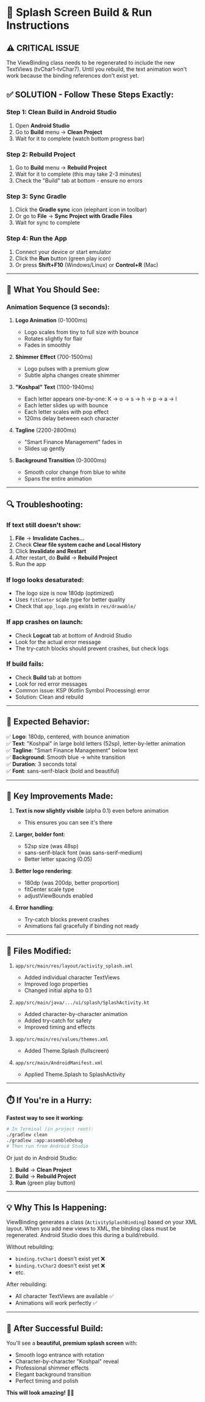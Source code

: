 # 🚀 Splash Screen Build & Run Instructions

## ⚠️ CRITICAL ISSUE
The ViewBinding class needs to be regenerated to include the new TextViews (tvChar1-tvChar7). Until you rebuild, the text animation won't work because the binding references don't exist yet.

## ✅ SOLUTION - Follow These Steps Exactly:

### Step 1: Clean Build in Android Studio
1. Open **Android Studio**
2. Go to **Build** menu → **Clean Project**
3. Wait for it to complete (watch bottom progress bar)

### Step 2: Rebuild Project
1. Go to **Build** menu → **Rebuild Project**
2. Wait for it to complete (this may take 2-3 minutes)
3. Check the "Build" tab at bottom - ensure no errors

### Step 3: Sync Gradle
1. Click the **Gradle sync** icon (elephant icon in toolbar)
2. Or go to **File** → **Sync Project with Gradle Files**
3. Wait for sync to complete

### Step 4: Run the App
1. Connect your device or start emulator
2. Click the **Run** button (green play icon)
3. Or press **Shift+F10** (Windows/Linux) or **Control+R** (Mac)

---

## 🎨 What You Should See:

### Animation Sequence (3 seconds):

1. **Logo Animation** (0-1000ms)
   - Logo scales from tiny to full size with bounce
   - Rotates slightly for flair
   - Fades in smoothly

2. **Shimmer Effect** (700-1500ms)
   - Logo pulses with a premium glow
   - Subtle alpha changes create shimmer

3. **"Koshpal" Text** (1100-1940ms)
   - Each letter appears one-by-one: K → o → s → h → p → a → l
   - Each letter slides up with bounce
   - Each letter scales with pop effect
   - 120ms delay between each character

4. **Tagline** (2200-2800ms)
   - "Smart Finance Management" fades in
   - Slides up gently

5. **Background Transition** (0-3000ms)
   - Smooth color change from blue to white
   - Spans the entire animation

---

## 🔍 Troubleshooting:

### If text still doesn't show:
1. **File** → **Invalidate Caches...**
2. Check **Clear file system cache and Local History**
3. Click **Invalidate and Restart**
4. After restart, do **Build** → **Rebuild Project**
5. Run the app

### If logo looks desaturated:
- The logo size is now 180dp (optimized)
- Uses `fitCenter` scale type for better quality
- Check that `app_logo.png` exists in `res/drawable/`

### If app crashes on launch:
- Check **Logcat** tab at bottom of Android Studio
- Look for the actual error message
- The try-catch blocks should prevent crashes, but check logs

### If build fails:
- Check **Build** tab at bottom
- Look for red error messages
- Common issue: KSP (Kotlin Symbol Processing) error
- Solution: Clean and rebuild

---

## 📱 Expected Behavior:

✅ **Logo**: 180dp, centered, with bounce animation  
✅ **Text**: "Koshpal" in large bold letters (52sp), letter-by-letter animation  
✅ **Tagline**: "Smart Finance Management" below text  
✅ **Background**: Smooth blue → white transition  
✅ **Duration**: 3 seconds total  
✅ **Font**: sans-serif-black (bold and beautiful)  

---

## 🎯 Key Improvements Made:

1. **Text is now slightly visible** (alpha 0.1) even before animation
   - This ensures you can see it's there
   
2. **Larger, bolder font**:
   - 52sp size (was 48sp)
   - sans-serif-black font (was sans-serif-medium)
   - Better letter spacing (0.05)

3. **Better logo rendering**:
   - 180dp (was 200dp, better proportion)
   - fitCenter scale type
   - adjustViewBounds enabled

4. **Error handling**:
   - Try-catch blocks prevent crashes
   - Animations fail gracefully if binding not ready

---

## 📝 Files Modified:

1. `app/src/main/res/layout/activity_splash.xml`
   - Added individual character TextViews
   - Improved logo properties
   - Changed initial alpha to 0.1

2. `app/src/main/java/.../ui/splash/SplashActivity.kt`
   - Added character-by-character animation
   - Added try-catch for safety
   - Improved timing and effects

3. `app/src/main/res/values/themes.xml`
   - Added Theme.Splash (fullscreen)

4. `app/src/main/AndroidManifest.xml`
   - Applied Theme.Splash to SplashActivity

---

## ⏱️ If You're in a Hurry:

**Fastest way to see it working:**

```bash
# In Terminal (in project root):
./gradlew clean
./gradlew :app:assembleDebug
# Then run from Android Studio
```

Or just do in Android Studio:
1. **Build** → **Clean Project**
2. **Build** → **Rebuild Project**  
3. **Run** (green play button)

---

## 💡 Why This Is Happening:

ViewBinding generates a class (`ActivitySplashBinding`) based on your XML layout. When you add new views to XML, the binding class must be regenerated. Android Studio does this during a build/rebuild.

Without rebuilding:
- `binding.tvChar1` doesn't exist yet ❌
- `binding.tvChar2` doesn't exist yet ❌
- etc.

After rebuilding:
- All character TextViews are available ✅
- Animations will work perfectly ✅

---

## 🎉 After Successful Build:

You'll see a **beautiful, premium splash screen** with:
- Smooth logo entrance with rotation
- Character-by-character "Koshpal" reveal
- Professional shimmer effects
- Elegant background transition
- Perfect timing and polish

**This will look amazing!** 🚀✨
